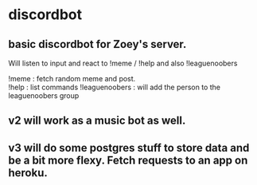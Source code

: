 # discordbot
## basic discordbot for Zoey's server.

Will listen to input and react to !meme / !help and also !leaguenoobers

!meme : fetch random meme and post.  
!help : list commands
!leaguenoobers : will add the person to the leaguenoobers group


## v2 will work as a music bot as well.

## v3 will do some postgres stuff to store data and be a bit more flexy.  Fetch requests to an app on heroku.
